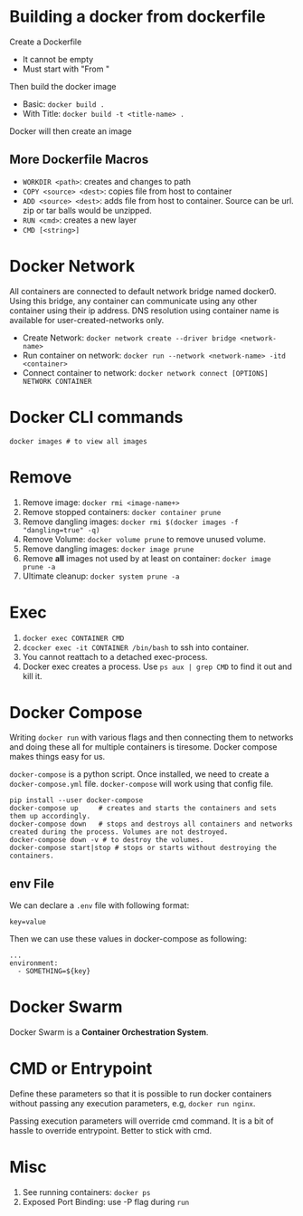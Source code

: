 # Building a docker from dockerfile

Create a Dockerfile

- It cannot be empty
- Must start with "From <something>"

Then build the docker image

- Basic: `docker build .`
- With Title: `docker build -t <title-name> .`

Docker will then create an image

## More Dockerfile Macros
- `WORKDIR <path>`: creates and changes to path
- `COPY <source> <dest>`: copies file from host to container
- `ADD <source> <dest>`: adds file from host to container. Source can be url. zip or tar balls would be unzipped.
- `RUN <cmd>`: creates a new layer
- `CMD [<string>]`

# Docker Network
All containers are connected to default network bridge named docker0. Using this bridge, any container can communicate using any other container using their ip address. DNS resolution using container name is available for user-created-networks only.

- Create Network: `docker network create --driver bridge <network-name>`
- Run container on network: `docker run --network <network-name> -itd <container>`
- Connect container to network: `docker network connect [OPTIONS] NETWORK CONTAINER`

# Docker CLI commands

```
docker images # to view all images
```

# Remove
1. Remove image: `docker rmi <image-name+>`
2. Remove stopped containers: `docker container prune`
3. Remove dangling images: `docker rmi $(docker images -f "dangling=true" -q)`
1. Remove Volume: `docker volume prune` to remove unused volume.
1. Remove dangling images: `docker image prune`
1. Remove **all** images not used by at least on container: `docker image prune -a`
2. Ultimate cleanup: `docker system prune -a`

# Exec

1. `docker exec CONTAINER CMD`
1. `dcocker exec -it CONTAINER /bin/bash` to ssh into container.
1. You cannot reattach to a detached exec-process.
1. Docker exec creates a process. Use `ps aux | grep CMD` to find it out and kill it.

# Docker Compose
Writing `docker run` with various flags and then connecting them to networks and doing these all for multiple containers is tiresome. Docker compose makes things easy for us.

`docker-compose` is a python script. Once installed, we need to create a `docker-compose.yml` file. `docker-compose` will work using that config file.

```
pip install --user docker-compose
docker-compose up     # creates and starts the containers and sets them up accordingly.
docker-compose down   # stops and destroys all containers and networks created during the process. Volumes are not destroyed.
docker-compose down -v # to destroy the volumes.
docker-compose start|stop # stops or starts without destroying the containers.
```

## env File

We can declare a `.env` file with following format:

```
key=value
```

Then we can use these values in docker-compose as following:

```
...
environment:
  - SOMETHING=${key}
```

# Docker Swarm

Docker Swarm is a **Container Orchestration System**.

# CMD or Entrypoint

Define these parameters so that it is possible to run docker containers without passing any execution parameters, e.g, `docker run nginx`.

Passing execution parameters will override cmd command. It is a bit of hassle to override entrypoint. Better to stick with cmd.

# Misc
1. See running containers: `docker ps`
1. Exposed Port Binding: use -P flag during `run`
